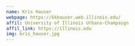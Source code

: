 ```yaml
---
name: Kris Hauser
webpage: https://kkhauser.web.illinois.edu/
affil: University of Illinois Urbana-Champaign
affil_link: https://illinois.edu
img: kris_hauser.jpg
---
```

